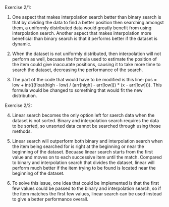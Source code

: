 Exercise 2/1:

1. One aspect that makes interpolation search better than binary search is that by dividing the data to find a better position then searching amongst them, a uniformly distributed data would greatly benefit from using interpolation search. Another aspect that makes interpolation more beneficial than binary search is that it performs better if the dataset is dynamic.

2. When the dataset is not uniformly distributed, then interpolation will not perform as well, becuase the formula used to estimate the position of the item could give inaccurate positions, causing it to take more time to search the dataset, decreasing the performance of the search.

3. The part of the code that would have to be modified is this line: pos = low + int(((float(high - low) / (arr[high] - arr[low])) \* (x - arr[low]))). This formula would be changed to something that would fit the new distribution.

Exercise 2/2:

4. Linear search becomes the only option left for saerch data when the dataset is not sorted. Binary and interpolation search requires the data to be sorted, so unsorted data cannot be searched through using those methods.

5. Linear search will outperform both binary and interpolation search when the item being searched for is right at the beginning or near the beginning of the dataset. Becuase linear search starts from the first value and moves on to each successive item until the match. Compared to binary and interpolation search that divides the dataset, linear will perform much better if the item trying to be found is located near the beginning of the dataset.

6. To solve this issue, one idea that could be implemented is that the first few values could be passed to the binary and interpolation search, so if the item matches the first few values, linear search can be used instead to give a better performance overall.
